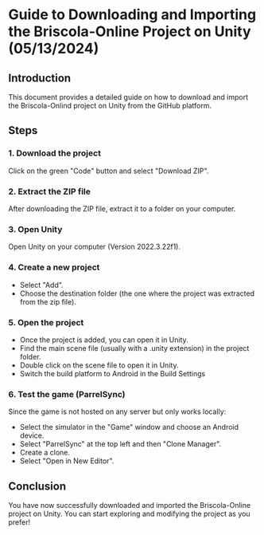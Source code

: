 # Guide to Downloading and Importing the Briscola-Online Project on Unity (05/13/2024)


## Introduction

This document provides a detailed guide on how to download and import the Briscola-Onlind project on Unity from the GitHub platform.

## Steps

### 1. Download the project

Click on the green "Code" button and select "Download ZIP".

### 2. Extract the ZIP file

After downloading the ZIP file, extract it to a folder on your computer.

### 3. Open Unity

Open Unity on your computer (Version 2022.3.22f1).

### 4. Create a new project

- Select "Add".
- Choose the destination folder (the one where the project was extracted from the zip file).

### 5. Open the project

- Once the project is added, you can open it in Unity.
- Find the main scene file (usually with a .unity extension) in the project folder.
- Double click on the scene file to open it in Unity.
- Switch the build platform to Android in the Build Settings

### 6. Test the game (ParrelSync)

Since the game is not hosted on any server but only works locally:
- Select the simulator in the "Game" window and choose an Android device.
- Select "ParrelSync" at the top left and then "Clone Manager".
- Create a clone.
- Select "Open in New Editor".

## Conclusion

You have now successfully downloaded and imported the Briscola-Online project on Unity. You can start exploring and modifying the project as you prefer!
